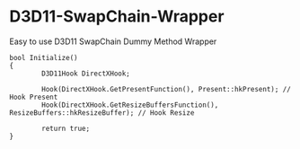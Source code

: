 # D3D11-SwapChain-Wrapper

Easy to use D3D11 SwapChain Dummy Method Wrapper

```
bool Initialize()
{
		D3D11Hook DirectXHook;

		Hook(DirectXHook.GetPresentFunction(), Present::hkPresent); // Hook Present
		Hook(DirectXHook.GetResizeBuffersFunction(), ResizeBuffers::hkResizeBuffer); // Hook Resize

		return true;
}
```
